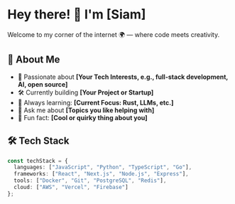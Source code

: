 # Hey there! 👋 I'm [Siam]

Welcome to my corner of the internet 🌍 — where code meets creativity.

## 🚀 About Me

- 🧠 Passionate about **[Your Tech Interests, e.g., full-stack development, AI, open source]**
- 🛠 Currently building **[Your Project or Startup]**
- 🌱 Always learning: **[Current Focus: Rust, LLMs, etc.]**
- 💬 Ask me about **[Topics you like helping with]**
- 🧩 Fun fact: **[Cool or quirky thing about you]**

## 🛠 Tech Stack

```ts
const techStack = {
  languages: ["JavaScript", "Python", "TypeScript", "Go"],
  frameworks: ["React", "Next.js", "Node.js", "Express"],
  tools: ["Docker", "Git", "PostgreSQL", "Redis"],
  cloud: ["AWS", "Vercel", "Firebase"]
};
